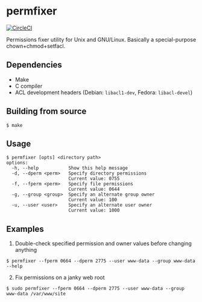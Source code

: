 # permfixer

[![CircleCI](https://circleci.com/gh/t-richards/permfixer.svg?style=svg)](https://circleci.com/gh/t-richards/permfixer)

Permissions fixer utility for Unix and GNU/Linux. Basically a special-purpose chown+chmod+setfacl.

## Dependencies

 - Make
 - C compiler
 - ACL development headers (Debian: `libacl1-dev`, Fedora: `libacl-devel`)

## Building from source

```
$ make
```

## Usage

```
$ permfixer [opts] <directory path>
options:
  -h, --help           Show this help message
  -d, --dperm <perm>   Specify directory permissions
                       Current value: 0755
  -f, --fperm <perm>   Specify file permissions
                       Current value: 0644
  -g, --group <group>  Specify an alternate group owner
                       Current value: 100
  -u, --user <user>    Specify an alternate user owner
                       Current value: 1000

```

## Examples

1. Double-check specified permission and owner values before changing anything

```
$ permfixer --fperm 0664 --dperm 2775 --user www-data --group www-data --help
```

2. Fix permissions on a janky web root

```
$ sudo permfixer --fperm 0664 --dperm 2775 --user www-data --group www-data /var/www/site
```
